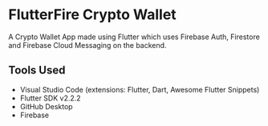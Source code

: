 # FlutterFire Crypto Wallet

A Crypto Wallet App made using Flutter which uses Firebase Auth, Firestore and Firebase Cloud Messaging on the backend.

## Tools Used
- Visual Studio Code (extensions: Flutter, Dart, Awesome Flutter Snippets)
- Flutter SDK v2.2.2
- GitHub Desktop
- Firebase
